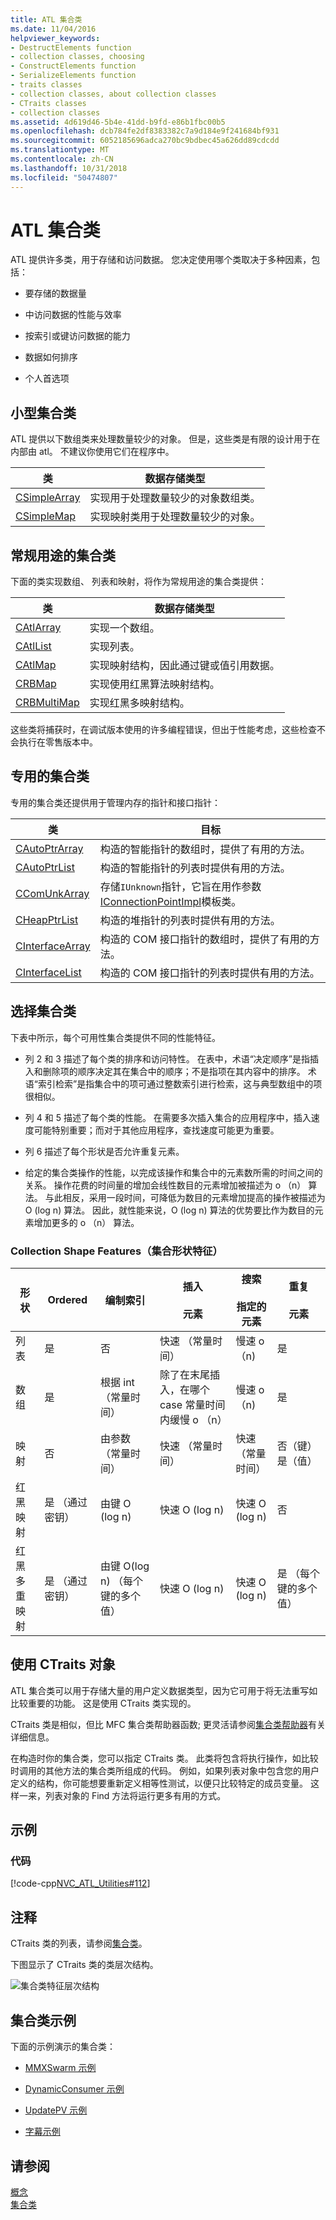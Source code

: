 ```yaml
---
title: ATL 集合类
ms.date: 11/04/2016
helpviewer_keywords:
- DestructElements function
- collection classes, choosing
- ConstructElements function
- SerializeElements function
- traits classes
- collection classes, about collection classes
- CTraits classes
- collection classes
ms.assetid: 4d619d46-5b4e-41dd-b9fd-e86b1fbc00b5
ms.openlocfilehash: dcb784fe2df8383382c7a9d184e9f241684bf931
ms.sourcegitcommit: 6052185696adca270bc9bdbec45a626dd89cdcdd
ms.translationtype: MT
ms.contentlocale: zh-CN
ms.lasthandoff: 10/31/2018
ms.locfileid: "50474807"
---
```

# <a name="atl-collection-classes"></a>ATL 集合类

ATL 提供许多类，用于存储和访问数据。 您决定使用哪个类取决于多种因素，包括：

- 要存储的数据量

- 中访问数据的性能与效率

- 按索引或键访问数据的能力

- 数据如何排序

- 个人首选项

## <a name="small-collection-classes"></a>小型集合类

ATL 提供以下数组类来处理数量较少的对象。 但是，这些类是有限的设计用于在内部由 atl。 不建议你使用它们在程序中。

|类|数据存储类型|
|-----------|--------------------------|
|[CSimpleArray](../atl/reference/csimplearray-class.md)|实现用于处理数量较少的对象数组类。|
|[CSimpleMap](../atl/reference/csimplemap-class.md)|实现映射类用于处理数量较少的对象。|

## <a name="general-purpose-collection-classes"></a>常规用途的集合类

下面的类实现数组、 列表和映射，将作为常规用途的集合类提供：

|类|数据存储类型|
|-----------|--------------------------|
|[CAtlArray](../atl/reference/catlarray-class.md)|实现一个数组。|
|[CAtlList](../atl/reference/catllist-class.md)|实现列表。|
|[CAtlMap](../atl/reference/catlmap-class.md)|实现映射结构，因此通过键或值引用数据。|
|[CRBMap](../atl/reference/crbmap-class.md)|实现使用红黑算法映射结构。|
|[CRBMultiMap](../atl/reference/crbmultimap-class.md)|实现红黑多映射结构。|

这些类将捕获时，在调试版本使用的许多编程错误，但出于性能考虑，这些检查不会执行在零售版本中。

## <a name="specialized-collection-classes"></a>专用的集合类

专用的集合类还提供用于管理内存的指针和接口指针：

|类|目标|
|-----------|-------------|
|[CAutoPtrArray](../atl/reference/cautoptrarray-class.md)|构造的智能指针的数组时，提供了有用的方法。|
|[CAutoPtrList](../atl/reference/cautoptrlist-class.md)|构造的智能指针的列表时提供有用的方法。|
|[CComUnkArray](../atl/reference/ccomunkarray-class.md)|存储`IUnknown`指针，它旨在用作参数[IConnectionPointImpl](../atl/reference/iconnectionpointimpl-class.md)模板类。|
|[CHeapPtrList](../atl/reference/cheapptrlist-class.md)|构造的堆指针的列表时提供有用的方法。|
|[CInterfaceArray](../atl/reference/cinterfacearray-class.md)|构造的 COM 接口指针的数组时，提供了有用的方法。|
|[CInterfaceList](../atl/reference/cinterfacelist-class.md)|构造的 COM 接口指针的列表时提供有用的方法。|

## <a name="choosing-a-collection-class"></a>选择集合类

下表中所示，每个可用性集合类提供不同的性能特征。

- 列 2 和 3 描述了每个类的排序和访问特性。 在表中，术语“决定顺序”是指插入和删除项的顺序决定其在集合中的顺序；不是指项在其内容中的排序。 术语“索引检索”是指集合中的项可通过整数索引进行检索，这与典型数组中的项很相似。

- 列 4 和 5 描述了每个类的性能。 在需要多次插入集合的应用程序中，插入速度可能特别重要；而对于其他应用程序，查找速度可能更为重要。

- 列 6 描述了每个形状是否允许重复元素。

- 给定的集合类操作的性能，以完成该操作和集合中的元素数所需的时间之间的关系。 操作花费的时间量的增加会线性数目的元素增加被描述为 o （n） 算法。 与此相反，采用一段时间，可降低为数目的元素增加提高的操作被描述为 O (log n) 算法。 因此，就性能来说，O (log n) 算法的优势要比作为数目的元素增加更多的 o （n） 算法。

### <a name="collection-shape-features"></a>Collection Shape Features（集合形状特征）

|形状|Ordered|编制索引|插入<br /><br /> 元素|搜索<br /><br /> 指定的元素|重复<br /><br /> 元素|
|-----------|--------------|--------------|---------------------------|--------------------------------------|-----------------------------|
|列表|是|否|快速 （常量时间）|慢速 o （n)|是|
|数组|是|根据 int （常量时间）|除了在末尾插入，在哪个 case 常量时间内缓慢 o （n）|慢速 o （n)|是|
|映射|否|由参数 （常量时间）|快速 （常量时间）|快速 （常量时间）|否（键）是（值）|
|红黑映射|是 （通过密钥）|由键 O (log n)|快速 O (log n)|快速 O (log n)|否|
|红黑多重映射|是 （通过密钥）|由键 O(log n) （每个键的多个值）|快速 O (log n)|快速 O (log n)|是 （每个键的多个值）|

## <a name="using-ctraits-objects"></a>使用 CTraits 对象

ATL 集合类可以用于存储大量的用户定义数据类型，因为它可用于将无法重写如比较重要的功能。 这是使用 CTraits 类实现的。

CTraits 类是相似，但比 MFC 集合类帮助器函数; 更灵活请参阅[集合类帮助器](../mfc/reference/collection-class-helpers.md)有关详细信息。

在构造时你的集合类，您可以指定 CTraits 类。 此类将包含将执行操作，如比较时调用的其他方法的集合类所组成的代码。 例如，如果列表对象中包含您的用户定义的结构，你可能想要重新定义相等性测试，以便只比较特定的成员变量。 这样一来，列表对象的 Find 方法将运行更多有用的方式。

## <a name="example"></a>示例

### <a name="code"></a>代码

[!code-cpp[NVC_ATL_Utilities#112](../atl/codesnippet/cpp/atl-collection-classes_1.cpp)]

## <a name="comments"></a>注释

CTraits 类的列表，请参阅[集合类](../atl/collection-classes.md)。

下图显示了 CTraits 类的类层次结构。

![集合类特征层次结构](../atl/media/vctraitscollectionclasseshierarchy.gif "vctraitscollectionclasseshierarchy")

## <a name="collection-classes-samples"></a>集合类示例

下面的示例演示的集合类：

- [MMXSwarm 示例](../visual-cpp-samples.md)

- [DynamicConsumer 示例](../visual-cpp-samples.md)

- [UpdatePV 示例](https://github.com/Microsoft/VCSamples/tree/master/VC2010Samples/ATL/OLEDB/Provider/UPDATEPV)

- [字幕示例](../visual-cpp-samples.md)

## <a name="see-also"></a>请参阅

[概念](../atl/active-template-library-atl-concepts.md)<br/>
[集合类](../atl/collection-classes.md)

